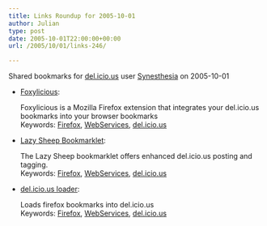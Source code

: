 ```yaml
---
title: Links Roundup for 2005-10-01
author: Julian
type: post
date: 2005-10-01T22:00:00+00:00
url: /2005/10/01/links-246/

---
```

Shared bookmarks for [del.icio.us][1] user  [Synesthesia][2] on 2005-10-01

  * [Foxylicious][3]:
  
    Foxylicious is a Mozilla Firefox extension that integrates your del.icio.us bookmarks into your browser bookmarks   
    Keywords: [Firefox][4], [WebServices][5], [del.icio.us][6]
  * [Lazy Sheep Bookmarklet][7]:
  
    The Lazy Sheep bookmarklet offers enhanced del.icio.us posting and tagging.   
    Keywords: [Firefox][4], [WebServices][5], [del.icio.us][6]
  * [del.icio.us loader][8]:
  
    Loads firefox bookmarks into del.icio.us   
    Keywords: [Firefox][4], [WebServices][5], [del.icio.us][6]

 [1]: http://del.icio.us/
 [2]: http://del.icio.us/synesthesia
 [3]: http://dietrich.ganx4.com/foxylicious/ "http://dietrich.ganx4.com/foxylicious/"
 [4]: http://del.icio.us/synesthesia/Firefox
 [5]: http://del.icio.us/synesthesia/WebServices
 [6]: http://del.icio.us/synesthesia/del.icio.us
 [7]: http://www.ejohn.org/blog/lazy-sheep-bookmarklet/ "http://www.ejohn.org/blog/lazy-sheep-bookmarklet/"
 [8]: http://www.julian-bez.de/delicious/ "http://www.julian-bez.de/delicious/"